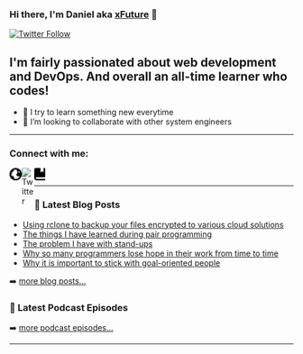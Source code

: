 ### Hi there, I'm Daniel aka [xFuture][website] 👋

[![Twitter Follow](https://img.shields.io/twitter/follow/xFuturecs?color=1DA1F2&logo=twitter&style=for-the-badge)](https://twitter.com/intent/follow?original_referer=https%3A%2F%2Fgithub.com%2FxFuturecs&screen_name=xFuturecs)

## I'm fairly passionated about web development and DevOps. And overall an all-time learner who codes!

- 🌱 I try to learn something new everytime
- 👯 I’m looking to collaborate with other system engineers

---

### Connect with me:

[<img align="left" alt="Homepage" width="22px" src="https://raw.githubusercontent.com/iconic/open-iconic/master/svg/globe.svg" />][website]
[<img align="left" alt="Twitter" width="22px" src="https://cdn.jsdelivr.net/npm/simple-icons@v3/icons/twitter.svg" />][twitter]
[<img align="left" alt="Blog" width="22px" src="https://raw.githubusercontent.com/iconic/open-iconic/master/svg/book.svg" />][blog]

<br />

---

### 📕 Latest Blog Posts

<!-- BLOG-POST-LIST:START -->
- [Using rclone to backup your files encrypted to various cloud solutions](https://xfuture-blog.netlify.com/2021/03/03/backup_with_rclone/)
- [The things I have learned during pair programming](https://xfuture-blog.netlify.com/2021/02/02/pair_programming/)
- [The problem I have with stand-ups](https://xfuture-blog.netlify.com/2021/01/01/stand_ups/)
- [Why so many programmers lose hope in their work from time to time](https://xfuture-blog.netlify.com/2020/02/01/lose_hope/)
- [Why it is important to stick with goal-oriented people](https://xfuture-blog.netlify.com/2020/01/01/stick_with_goal_oriented_people/)
<!-- BLOG-POST-LIST:END -->

➡️ [more blog posts...](https://www.xfuture-blog.com/)

### 📕 Latest Podcast Episodes

<!-- BLOG-POST-LIST:START -->

<!-- BLOG-POST-LIST:END -->

➡️ [more podcast episodes...](https://www.xfuture-blog.com/)

---

[blog]: https://www.xfuture-blog.com/ 
[twitter]: https://twitter.com/xFuturecs
[website]: https://www.xfuture.digital

